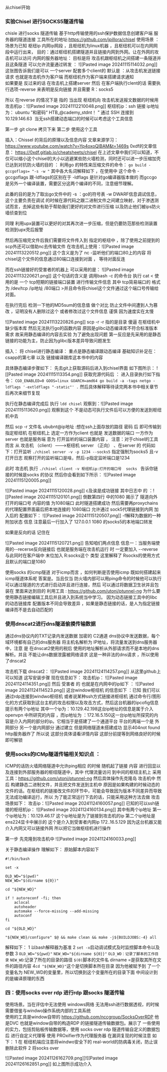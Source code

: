 从chisel开始
### 实验Chisel 进行SOCKS5隧道传输
chisle 进行socks 隧道传输  基于http传输使用的ssh保护数据信息创建客户端 服务器的隧道连接 
工具所在的地址:https://github.com/jpillora/chisel
使用场景 ：
场景为已知 枢纽ip 内网ip网段 ，且枢纽机为linux机器 ，且枢纽机可以在内网网段中运行出来，
目的：通过枢纽机搭建隧道并且链接内网到外网。让在外网的攻击机可以访问 内网的服务器地址：
目标是将 攻击机跟枢纽机之间搭建一条隧道并且这条隧道 可以允许流量通过转发 ：
![[Pasted image 20241115114032.png]]
这张图告诉我们是可以 一个server 配套多个client的 
默认是 ：从攻击机发送链接请求 也就是攻击机作为客户端 而枢纽机作为客户端来搭建请求通知  
如果要是 反过来的话 在攻击机上搭建server 然后 在客户端执行clent的话 需要执行选项-reverse 来表明是反向链接 并且需要 R：socks5 

所以 在reverse 的情况下是 指的 当出现 枢纽机向 攻击机发送报文数据的时候用
攻击机ip：![[Pasted image 20241112210048.png]]
枢纽机ip：ssh 链接 ip地址为： ubuntu ”和密码“ HTB_@cademy_stdnt！ ” 通过 SSH 连接到10.129.146.63 
当无ssh搭建动态端口的时候可以考虑这个工具信息 

第一步 git clone 拷贝下来
第二步 使用这个工具  

插入：Chissel 的背后的原理以及信息内容
文章来源学习：
https://www.youtube.com/watch?v=Yp4oxoQIBAM&t=1469s
0xdf的文章信息：
https://0xdf.gitlab.io/cheatsheets/chisel
在上述文章中我们可以知道，不仅可以缩小这个chisel的大小以逃避某些防火墙检测，同时还可以进一步压缩加壳已达到对抗防火墙的目的 
：
利用go 的特性来压缩文件的命令：
`go build -gccgoflags= "-s -w "`
其中各大名词解释如下  ，在使用中  这个命令 -gccgoflags 跟-ldflags的区别在于 -ldflags 是针对go编译器版本做的 而gccgo 是另外一个编译装置，需要区分这两个编译的不同，注意细节理解。

此番的目的是为了取出go文件中的 -s ：go的符号表 -w DWARF信息调试信息，这个主要负责在调试 的时候在源代码之跟二进制文件之间建立映射，对于渗透测试而言，去掉这些有助于帮助我们更好的对文件进行压缩 以及防止他们被ips防火墙侦查到位

同理 利用upx装置可以更好的对其再次进一步压缩，但是仍要防范那些检测装置 检测到upx壳后报警 

然后再压缩完文件后我们需要将文件传入到 指定的枢纽中 ，除了使用之前提到的scp外还可以借助nc去传输文件
在攻击机上使用：![[Pasted image 20241113220512.png]]
这个含义是为了 nc -监听他们的端口80上的内容  将chisel这个文件的信息通过80端口连接到对面  ，
等待对面反连 

而在ssh链接好的受害者的机器上 可以采用的是：
![[Pasted image 20241113220621.png]]
这个句话的含义是 调用bash -c 的命令台 执行 cat  < 使用的是 一个 tcp短期的链接端口装置 进行传输文件信息  其中 tcp简易端口的 格式为 /dev/tcp /ip地址 /80端口 >并且命令将chisel这个文件通过这个端口号传输给对面。

在执行完后 检测一下他的MD5sum的信息值 做个对比 防止文件中间遭到人为篡改 ，证明没有人删除过这个  或者修改过这个文件信息 
谨慎 因为速度实在太慢

![[Pasted image 20241113220826.png]]
scp -r  -r 指的是目录
傻逼 在枢纽机中缺少版本库 然后无法执行go的函数内容 
原因是glibc动态编译库不符合标准版本需求 故采用静态编译的内容去实验
为了避免出现问题 第一反应是先采用的是静态链接的功能为主，防止因为glibc版本差异导致问题发生

插入：
将 chisel进行静态编译：
重点是静态编译跟动态编译 基础知识补足在：
csapp的第七章 
以及 链接编译跟库这本书中的内容

具体静态编译步骤如下：
先去git上获取源码后进入到chisel界面 如下图所示：
![[Pasted image 20241115113354.png]]
获取完源代码后 ：
进入目录执行如下指令：
`CGO_ENABLED=0 GOOS=linux GOARCH=amd64 go build -a -tags netgo -ldflags '-extldflags "-static"' .`
然后具体解释等待读完两本书中相关章节后再次来细节复现 


执行在静态编译完成后 执行
`ldd chisel`
观察到：![[Pasted image 20241115113620.png]]
观察到这个 不是动态可执行文件后可以方便的发送到枢纽机中去

然后 scp -r 文件名 ububnt@ip地址 :想在ssh上面存放的路径
密码  后 即可传输到指定枢纽机 
在枢纽机上 选定一方作为client 也就是 发送数据的端口 
一方作为server 也就是服务端 意为 打开监听的端口装置内容 ，
注意：对于chisel的工具而言 
从 攻击机 （client）--->枢纽机 server （正向）
、在server 的 代码如下：打开监听
`./chisel server -v -p 1234 --socks5`
指定强制为socks5 且-v 打开日志 观察打开的监听端口是啥，然后-p指定监听端口是1234 

此时 攻击机 执行
`./chisel client -v 枢纽机ip:打开的端口号  socks `
告诉你链接的时候是socks 的协议 
然后你会看到如下所示：
![[Pasted image 20241115120005.png]]


![[Pasted image 20241115120028.png]]
c及诶是成功链接 其中日志中 的 ：![[Pasted image 20241115120101.png]]
倒数第四行 中的1080 揭示了 隧道向外打开的端口号 内容的值 
为1080端口
此时隧道搭建成功 然后需要再proxychains 的代理配置界面最后把本地连接的 1080端口 允许通过 sock5代理链接到内网 加入后的 
配置如下：
![[Pasted image 20241115120507.png]]
-f解释为数据的一种附加状态 信息
注意最后一行加入了 127.0.0.1 1080 的socks5的本地端口转发 

如果是反向的话 记住在 

![[Pasted image 20241115120721.png]]
告知咱们两点信息 
信息一：当服务端使用的--recerse反向链接后 也就是服务端在攻击机运行  时 一定要加入 --reverse
与此同时在客户端中 末位加入 R:socks这个 类型  这里解释了 Rsocks的使用方式  且默认的端口是1080 

使用socks 的icmp隧道
对于icmp而言 ，如何判断是否使用icmp 既如何搭建起来icmp隧道体系呢 答案是。当且仅当 防火墙内部可以用ping命令的时候他可以执行
可以通过隧道的方式进行启动并且进行连接，然后 可以通过将数据卫生状并且包装在 里面来达到目的
利用工具 :
https://github.com/utoni/ptunnel-ng
为什么要使用静态链接编辑工具后并且进入到系统当中学习。
因为动态链接工具中的libc 的动态链接库 配置版本不同会导致差异 ，如果是静态链接的话，是人为指定链接编译而不是去自动匹配的


### 使用dnscat2进行dns隧道偷摸传输数据

通过dns协议内的TXT记录内发送数据  加密的 C2通道  dns协议中发送数据，每个域环境都有自己的dns服务器  将主机名解析为 IP地址，将流量发送到dns服务器中，注意 是 
在dnscat2使用的税后 使用的地址解析从外部请求而不是本地的dns解析。并且 不能让dns数据泄露被网络请求 这是一种非法的dns请求 ，所以使用了dnscat2 

攻击机下载 dnscat2：
![[Pasted image 20241124114257.png]]
从这里github上可以知道 这写安装步骤 
现在信息如下：
攻击机ip：
![[Pasted image 20241124114351.png]]
然后 受害者 的 也就是在内网中的ip如下 ：
![[Pasted image 20241124114523.png]]
这台window枢纽机 的信息如下 ：已知 我们可以通过rdp连接到windwo枢纽机 或者说某种ssh方式链接进枢纽机 通过命令行/图形化的方式获取到这台主机的攻击权限以及攻击方式，然后这台机器的ipcofig信息提示有两个ip地址 其中一个ip为：10.129.42.198这台ip地址的信息是属于介入openvpn
中所研究的内容 ，而ip地址为 ：172.16.5.150这一台ip地址所探究的内容是介入内网的部分的ip。它相当于是搭建了一个通道平台 平台的两端一个是 外网部分 另一个是内网部分
通过建立 但是网络隧道未搭建成功 显示404not found http服务器炸了 所以说 这部分具体请看详情内容 这部分前提等到网络良好的时候即可解锁

### 使用socks的ICMp隧道传输相关知识点 ：

ICMP的话防火墙网络隧道中允许ping相应 的时候 随机起了链接 内容 进行回显以及连接到外部服务器的枢纽隧道中，其中 代理流量访问 到中间的枢纽主机上 
采用工具：https://github.com/utoni/ptunnel-ng
然后具体操作先克隆岛 攻击机中 然后 构建静态二进制文件，并且把文件发送到主机中
原因是如果构建的时候动态的文件的话。在枢纽机的链接改文件的环节中，可能会导致因为版本不同差异而导致 无法成功编译运行，所以 为了能正常运行下去的话，只能采用这种方法去做
攻击场景如下：
攻击ip：![[Pasted image 20241124160057.png]]
已知的可以ssh链接的枢纽机ip：
![[Pasted image 20241124160134.png]]
其中有两个ip地址 第一个ip地址为：10.129.46.17 这个ip地址是为了链接到攻击机的ip
第二个ip地址是 ens224显卡中展示的 这个是介入到受害者内网ip 172..16.5.129 因为这台机器又能介入内网又可以链接外网 所以把它当做枢纽机进行操作 


第一步 先克隆到攻击机中 
![[Pasted image 20241124160033.png]]

关于静态编译操作 理解如下：
原始脚本内容如下
```
#!/bin/bash

set -x

OLD_WD="$(pwd)"
NEW_WD="$(dirname ${0})"

cd "${NEW_WD}"

if ! autoreconf -fi; then
    aclocal
    autoheader
    automake --force-missing --add-missing
    autoconf
fi

cd "${OLD_WD}"

"${NEW_WD}/configure" $@ && make clean && make -j${BUILDJOBS:-4} all
```
解释如下：
1 以bash解释器为基准 
2 `set -x`启动调试模式及时监控脚本命令以及参数 
3 `OLD_WD="${pwd}"`  `NEW_WD="${dirname ${0}}"`
`OLD_WD：记录了脚本的工作目录`
`NEW_WD`:记录了所在的目录的路径 
`$(0)`脚本的文件名 dirname =是获取其所在文件的路径内容 
4`cd "${NEW_WD}"`这个是切换脚本所在目录 因为他被赋予到 了一个变量名为 NEW_WD的变量里，所以切换到这个变量所在的目录下面
中间设计到的是编译原理的东西 


### 四：使用socks over rdp 进行rdp 跟socks 隧道传输 
使用场景。当在评估中无法使用 windows网络 无法用ssh进行数据透视，的时候 需要借鉴与windwo操作系统内部的工具系统  
使用的工具是window自带的 https://github.com/nccgroup/SocksOverRDP
他是DVC 也就是window自带的构造RDP 的链接隧道传输数据包。展示了 一些使用的实力，包括剪贴板传输数据等，使用 socks over rdp 隧道传输自定义的数据包后 进行自定义代理等  使用 PROxifier作为代理服务器
在漏洞复现的时候注意 如下：
1 在 枢纽机端应注意将windwo安全下的 real-world的防病毒关闭，防止误删除此软件 
2  将socks over










![[Pasted image 20241126162709.png]]![[Pasted image 20241126162851.png]]
如上图所示成功介入 
